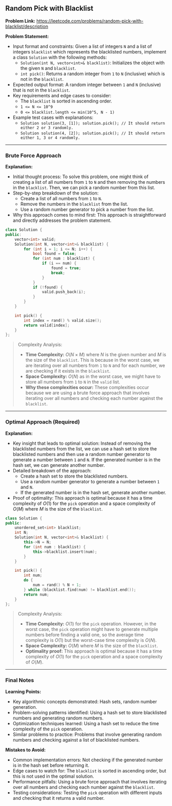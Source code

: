 ## Random Pick with Blacklist
**Problem Link:** https://leetcode.com/problems/random-pick-with-blacklist/description

**Problem Statement:**
- Input format and constraints: Given a list of integers `N` and a list of integers `blacklist` which represents the blacklisted numbers, implement a class `Solution` with the following methods:
  - `Solution(int N, vector<int>& blacklist)`: Initializes the object with the given `N` and `blacklist`.
  - `int pick()`: Returns a random integer from `1` to `N` (inclusive) which is not in the `blacklist`.
- Expected output format: A random integer between `1` and `N` (inclusive) that is not in the `blacklist`.
- Key requirements and edge cases to consider: 
  - The `blacklist` is sorted in ascending order.
  - `1 <= N <= 10^9`
  - `0 <= blacklist.length <= min(10^5, N - 1)`
- Example test cases with explanations: 
  - `Solution solution(3, [1]); solution.pick(); // It should return either 2 or 3 randomly.`
  - `Solution solution(4, [2]); solution.pick(); // It should return either 1, 3 or 4 randomly.`

---

### Brute Force Approach

**Explanation:**
- Initial thought process: To solve this problem, one might think of creating a list of all numbers from `1` to `N` and then removing the numbers in the `blacklist`. Then, we can pick a random number from this list.
- Step-by-step breakdown of the solution: 
  - Create a list of all numbers from `1` to `N`.
  - Remove the numbers in the `blacklist` from the list.
  - Use a random number generator to pick a number from the list.
- Why this approach comes to mind first: This approach is straightforward and directly addresses the problem statement.

```cpp
class Solution {
public:
    vector<int> valid;
    Solution(int N, vector<int>& blacklist) {
        for (int i = 1; i <= N; i++) {
            bool found = false;
            for (int num : blacklist) {
                if (i == num) {
                    found = true;
                    break;
                }
            }
            if (!found) {
                valid.push_back(i);
            }
        }
    }

    int pick() {
        int index = rand() % valid.size();
        return valid[index];
    }
};
```

> Complexity Analysis:
> - **Time Complexity:** $O(N \times M)$ where $N$ is the given number and $M$ is the size of the `blacklist`. This is because in the worst case, we are iterating over all numbers from `1` to `N` and for each number, we are checking if it exists in the `blacklist`.
> - **Space Complexity:** $O(N)$ as in the worst case, we might have to store all numbers from `1` to `N` in the `valid` list.
> - **Why these complexities occur:** These complexities occur because we are using a brute force approach that involves iterating over all numbers and checking each number against the `blacklist`.

---

### Optimal Approach (Required)

**Explanation:**
- Key insight that leads to optimal solution: Instead of removing the blacklisted numbers from the list, we can use a hash set to store the blacklisted numbers and then use a random number generator to generate a number between `1` and `N`. If the generated number is in the hash set, we can generate another number.
- Detailed breakdown of the approach: 
  - Create a hash set to store the blacklisted numbers.
  - Use a random number generator to generate a number between `1` and `N`.
  - If the generated number is in the hash set, generate another number.
- Proof of optimality: This approach is optimal because it has a time complexity of $O(1)$ for the `pick` operation and a space complexity of $O(M)$ where $M$ is the size of the `blacklist`.

```cpp
class Solution {
public:
    unordered_set<int> blacklist;
    int N;
    Solution(int N, vector<int>& blacklist) {
        this->N = N;
        for (int num : blacklist) {
            this->blacklist.insert(num);
        }
    }

    int pick() {
        int num;
        do {
            num = rand() % N + 1;
        } while (blacklist.find(num) != blacklist.end());
        return num;
    }
};
```

> Complexity Analysis:
> - **Time Complexity:** $O(1)$ for the `pick` operation. However, in the worst case, the `pick` operation might have to generate multiple numbers before finding a valid one, so the average time complexity is $O(1)$ but the worst-case time complexity is $O(N)$.
> - **Space Complexity:** $O(M)$ where $M$ is the size of the `blacklist`.
> - **Optimality proof:** This approach is optimal because it has a time complexity of $O(1)$ for the `pick` operation and a space complexity of $O(M)$.

---

### Final Notes

**Learning Points:**
- Key algorithmic concepts demonstrated: Hash sets, random number generation.
- Problem-solving patterns identified: Using a hash set to store blacklisted numbers and generating random numbers.
- Optimization techniques learned: Using a hash set to reduce the time complexity of the `pick` operation.
- Similar problems to practice: Problems that involve generating random numbers and checking against a list of blacklisted numbers.

**Mistakes to Avoid:**
- Common implementation errors: Not checking if the generated number is in the hash set before returning it.
- Edge cases to watch for: The `blacklist` is sorted in ascending order, but this is not used in the optimal solution.
- Performance pitfalls: Using a brute force approach that involves iterating over all numbers and checking each number against the `blacklist`.
- Testing considerations: Testing the `pick` operation with different inputs and checking that it returns a valid number.